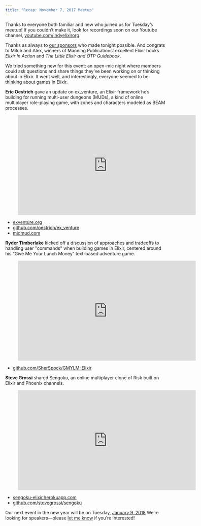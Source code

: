 ```yaml
---
title: "Recap: November 7, 2017 Meetup"
---
```


Thanks to everyone both familiar and new who joined us for Tuesday’s meetup! If you couldn’t make it, look for recordings soon on our Youtube channel, [youtube.com/indyelixirorg](https://www.youtube.com/indyelixirorg).

Thanks as always to [our sponsors](https://www.meetup.com/indyelixir/sponsors/) who made tonight possible. And congrats to Mitch and Alex, winners of Manning Publications’ excellent Elixir books *Elixir In Action* and *The Little Elixir and OTP Guidebook*.

We tried something new for this event: an open-mic night where members could ask questions and share things they’ve been working on or thinking about in Elixir. It went well, and interestingly, everyone seemed to be thinking about games in Elixir.

**Eric Oestrich** gave an update on ex_venture, an Elixir framework he’s building for running multi-user dungeons (MUDs), a kind of online multiplayer role-playing game, with zones and characters modeled as BEAM processes.

<figure>
  <div class="FlexVideo">
    <iframe width="560" height="315" src="https://www.youtube.com/embed/mMP7S2i56So" frameborder="0" allowfullscreen></iframe>
  </div>
</figure>

- [exventure.org](https://exventure.org/)
- [github.com/oestrich/ex_venture](https://github.com/oestrich/ex_venture/)
- [midmud.com](https://midmud.com/)

**Ryder Timberlake** kicked off a discussion of approaches and tradeoffs to handling user "commands" when building games in Elixir, centered around his “Give Me Your Lunch Money” text-based adventure game.

<figure>
  <div class="FlexVideo">
    <iframe width="560" height="315" src="https://www.youtube.com/embed/IuMue4Mz5C4" frameborder="0" allowfullscreen></iframe>
  </div>
</figure>

- [github.com/SherSpock/GMYLM-Elixir](https://github.com/SherSpock/GMYLM-Elixir)

**Steve Grossi** shared Sengoku, an online multiplayer clone of Risk built on Elixir and Phoenix channels.

<figure>
  <div class="FlexVideo">
    <iframe width="560" height="315" src="https://www.youtube.com/embed/A-PfgrKNhEs" frameborder="0" allowfullscreen></iframe>
  </div>
</figure>

- [sengoku-elixir.herokuapp.com](https://sengoku-elixir.herokuapp.com)
- [github.com/stevegrossi/sengoku](https://github.com/stevegrossi/sengoku)

Our next event in the new year will be on Tuesday, [January 9, 2018](https://www.meetup.com/indyelixir/events/245022301/) We’re looking for speakers—please [let me know](mailto:hello@indyelixir.org) if you’re interested!
